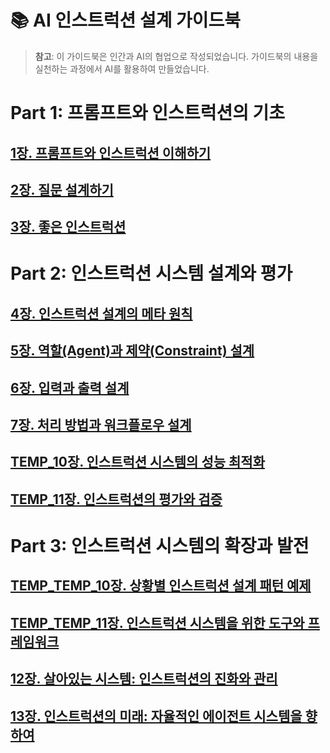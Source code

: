 # 📚 AI 인스트럭션 설계 가이드북

> **참고**: 이 가이드북은 인간과 AI의 협업으로 작성되었습니다. 가이드북의 내용을 실천하는 과정에서 AI를 활용하여 만들었습니다.

# Part 1: 프롬프트와 인스트럭션의 기초

## [1장. 프롬프트와 인스트럭션 이해하기](01-introduction.md)

## [2장. 질문 설계하기](02-questions.md)

## [3장. 좋은 인스트럭션](03-good-instructions.md)

# Part 2: 인스트럭션 시스템 설계와 평가

## [4장. 인스트럭션 설계의 메타 원칙](04-meta-principles.md)

## [5장. 역할(Agent)과 제약(Constraint) 설계](05-agent-constraints.md)

## [6장. 입력과 출력 설계](06-input-output.md)

## [7장. 처리 방법과 워크플로우 설계](07-process-workflow.md)

## [TEMP_10장. 인스트럭션 시스템의 성능 최적화](08-performance.md)

## [TEMP_11장. 인스트럭션의 평가와 검증](09-productivity.md)

# Part 3: 인스트럭션 시스템의 확장과 발전

## [TEMP_TEMP_10장. 상황별 인스트럭션 설계 패턴 예제](10-practical.md)

## [TEMP_TEMP_11장. 인스트럭션 시스템을 위한 도구와 프레임워크](11-tools.md)

## [12장. 살아있는 시스템: 인스트럭션의 진화와 관리](12-evolution.md)

## [13장. 인스트럭션의 미래: 자율적인 에이전트 시스템을 향하여](13-mcp-future.md)
